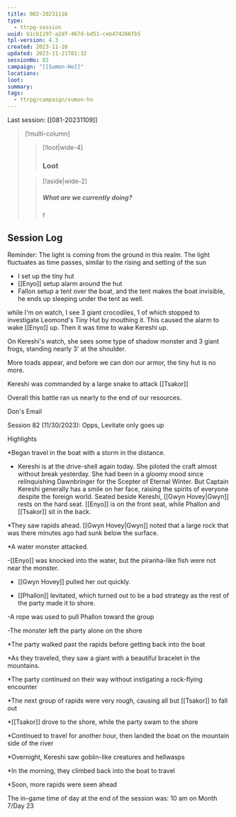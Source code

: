 ```yaml
---
title: 082-20231116
type:
  - ttrpg-session
uuid: b1cb1197-a2df-467d-bd51-ceb474266fb5
tpl-version: 4.3
created: 2023-11-16
updated: 2023-11-21T01:32
sessionNo: 82
campaign: "[[Sumon-Ho]]"
locations: 
loot: 
summary: 
tags:
  - ttrpg/campaign/sumon-ho
---
```



Last session: [[081-20231109]]


> [!multi-column]
>
>> [!loot|wide-4]
>>
>> ### Loot
>>
>
>> [!aside|wide-2]
>>
>> ##### What are we currently doing?
>>
>> f

## Session Log

Reminder: The light is coming from the ground in this realm. The light fluctuates as time passes, similar to the rising and setting of the sun

- I set up the tiny hut
- [[Enyo]] setup alarm around the hut
- Fallon setup a tent over the boat, and the tent makes the boat invisible, he ends up sleeping under the tent as well.

while I'm on watch, I see 3 giant crocodiles, 1 of which stopped to investigate Leomond's Tiny Hut by mouthing it. This caused the alarm to wake [[Enyo]] up. Then it was time to wake Kereshi up.

On Kereshi's watch, she sees some type of shadow monster and 3 giant frogs, standing nearly 3' at the shoulder.

More toads appear, and before we can don our armor, the tiny hut is no more.

Kereshi was commanded by a large snake to attack [[Tsakor]]

Overall this battle ran us nearly to the end of our resources.



Don's Email

Session 82 (11/30/2023): Opps, Levitate only goes up

Highlights

*Began travel in the boat with a storm in the distance.

* Kereshi is at the drive-shell again today. She piloted the craft almost without break yesterday. She had been in a gloomy mood since relinquishing Dawnbringer for the Scepter of Eternal Winter. But Captain Kereshi generally has a smile on her face, raising the spirits of everyone despite the foreign world. Seated beside Kereshi, [[Gwyn Hovey|Gwyn]] rests on the hard seat. [[Enyo]] is on the front seat, while Phallon and [[Tsakor]] sit in the back.

*They saw rapids ahead. [[Gwyn Hovey|Gwyn]] noted that a large rock that was there minutes ago had sunk below the surface.

*A water monster attacked.

-[[Enyo]] was knocked into the water, but the piranha-like fish were not near the monster.

- [[Gwyn Hovey]] pulled her out quickly.

- [[Phallon]] levitated, which turned out to be a bad strategy as the rest of the party made it to shore.

-A rope was used to pull Phallon toward the group

-The monster left the party alone on the shore

*The party walked past the rapids before getting back into the boat

*As they traveled, they saw a giant with a beautiful bracelet in the mountains.

*The party continued on their way without instigating a rock-flying encounter

*The next group of rapids were very rough, causing all but [[Tsakor]] to fall out

*[[Tsakor]] drove to the shore, while the party swam to the shore

*Continued to travel for another hour, then landed the boat on the mountain side of the river

*Overnight, Kereshi saw goblin-like creatures and hellwasps

*In the morning, they climbed back into the boat to travel

*Soon, more rapids were seen ahead

The in-game time of day at the end of the session was: 10 am on Month 7/Day 23
